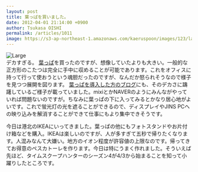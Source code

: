 ```yaml
---
layout: post
title: 葉っぱを買いました。
date: 2012-04-01 21:14:00 +0900
author: Tsukasa OISHI
permalink: /articles/1011
image: https://s3-ap-northeast-1.amazonaws.com/kaeruspoon/images/123/large.JPG?1333282450
---
```



![Large](https://s3-ap-northeast-1.amazonaws.com/kaeruspoon/images/123/large.JPG?1333282450)  
デカすぎる。 [葉っぱ](http://www.ikea.com/jp/ja/catalog/products/60169331/)を買ったのですが、想像していたよりも大きい。一般的な正方形のこたつは完全に手中に収めることが可能であります。これをオフィスに持って行って使おうという魂胆だったのですが、なんだか怒られそうなので様子を見つつ展開を図ります。 [葉っぱを導入した方のブログ](http://hiroshism.com/2011/08/ikea-desk-leaf.html)にも、そのデカさに躊躇しているご様子が載っていました。mixiとかNAVERのようにみんながやっていれば問題ないのですが。ちなみに葉っぱの下に入ってみるとかなり居心地がよいです。これで蛍光灯の光を遮ることができるので、ディスプレイやJINS PCへの映り込みを解消することができて仕事にもより集中できそうです。  

今日は港北のIKEAにいってきました。葉っぱの他にもフォトスタンドやお片付け箱などを購入。IKEAは楽しいのですが、人が多すぎて五秒で帰りたくなります。人混みなんて大嫌い。地方のイオン程度が許容値の上限なのです。帰ってきてお得意のペスカトーレを作ります。今日は特にうまく作れました。そういえば先ほど、タイムスクープハンターのシーズン4が4/3から始まることを知って小躍りしたところです。  


